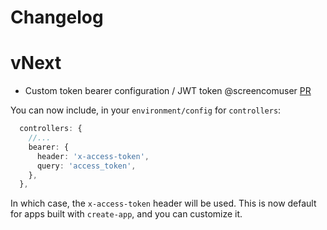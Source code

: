 # Changelog


# vNext

* Custom token bearer configuration / JWT token @screencomuser [PR](https://github.com/hyperstackjs/hyperstack/pull/2)

You can now include, in your `environment/config` for `controllers`:

```ts
  controllers: {
    //...
    bearer: {
      header: 'x-access-token',
      query: 'access_token',
    },
  },
```

In which case, the `x-access-token` header will be used. This is now default for apps built with `create-app`, and you can customize it.

